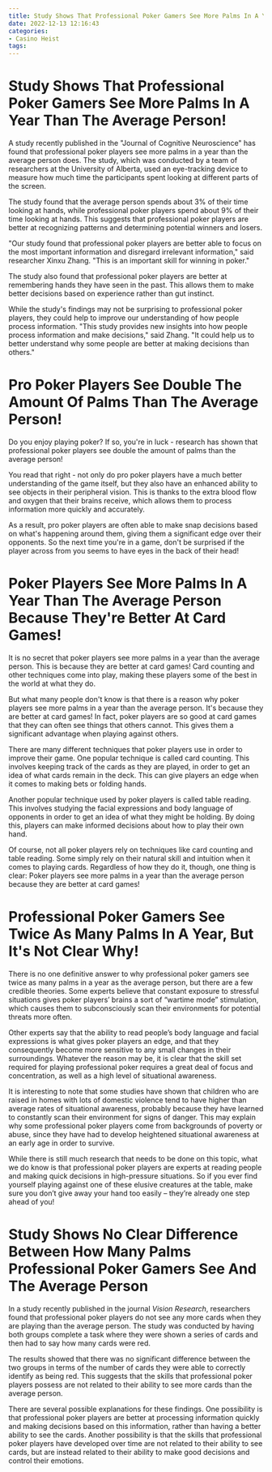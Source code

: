 ```yaml
---
title: Study Shows That Professional Poker Gamers See More Palms In A Year Than The Average Person!
date: 2022-12-13 12:16:43
categories:
- Casino Heist
tags:
---
```



#  Study Shows That Professional Poker Gamers See More Palms In A Year Than The Average Person!

A study recently published in the "Journal of Cognitive Neuroscience" has found that professional poker players see more palms in a year than the average person does. The study, which was conducted by a team of researchers at the University of Alberta, used an eye-tracking device to measure how much time the participants spent looking at different parts of the screen.

The study found that the average person spends about 3% of their time looking at hands, while professional poker players spend about 9% of their time looking at hands. This suggests that professional poker players are better at recognizing patterns and determining potential winners and losers.

"Our study found that professional poker players are better able to focus on the most important information and disregard irrelevant information," said researcher Xinxu Zhang. "This is an important skill for winning in poker."

The study also found that professional poker players are better at remembering hands they have seen in the past. This allows them to make better decisions based on experience rather than gut instinct.

While the study's findings may not be surprising to professional poker players, they could help to improve our understanding of how people process information. "This study provides new insights into how people process information and make decisions," said Zhang. "It could help us to better understand why some people are better at making decisions than others."

#  Pro Poker Players See Double The Amount Of Palms Than The Average Person!

Do you enjoy playing poker? If so, you're in luck - research has shown that professional poker players see double the amount of palms than the average person!

You read that right - not only do pro poker players have a much better understanding of the game itself, but they also have an enhanced ability to see objects in their peripheral vision. This is thanks to the extra blood flow and oxygen that their brains receive, which allows them to process information more quickly and accurately.

As a result, pro poker players are often able to make snap decisions based on what's happening around them, giving them a significant edge over their opponents. So the next time you're in a game, don't be surprised if the player across from you seems to have eyes in the back of their head!

#  Poker Players See More Palms In A Year Than The Average Person Because They're Better At Card Games!

It is no secret that poker players see more palms in a year than the average person. This is because they are better at card games! Card counting and other techniques come into play, making these players some of the best in the world at what they do.

But what many people don't know is that there is a reason why poker players see more palms in a year than the average person. It's because they are better at card games! In fact, poker players are so good at card games that they can often see things that others cannot. This gives them a significant advantage when playing against others.

There are many different techniques that poker players use in order to improve their game. One popular technique is called card counting. This involves keeping track of the cards as they are played, in order to get an idea of what cards remain in the deck. This can give players an edge when it comes to making bets or folding hands.

Another popular technique used by poker players is called table reading. This involves studying the facial expressions and body language of opponents in order to get an idea of what they might be holding. By doing this, players can make informed decisions about how to play their own hand.

Of course, not all poker players rely on techniques like card counting and table reading. Some simply rely on their natural skill and intuition when it comes to playing cards. Regardless of how they do it, though, one thing is clear: Poker players see more palms in a year than the average person because they are better at card games!

#  Professional Poker Gamers See Twice As Many Palms In A Year, But It's Not Clear Why!

There is no one definitive answer to why professional poker gamers see twice as many palms in a year as the average person, but there are a few credible theories. Some experts believe that constant exposure to stressful situations gives poker players’ brains a sort of “wartime mode” stimulation, which causes them to subconsciously scan their environments for potential threats more often.

Other experts say that the ability to read people’s body language and facial expressions is what gives poker players an edge, and that they consequently become more sensitive to any small changes in their surroundings. Whatever the reason may be, it is clear that the skill set required for playing professional poker requires a great deal of focus and concentration, as well as a high level of situational awareness.

It is interesting to note that some studies have shown that children who are raised in homes with lots of domestic violence tend to have higher than average rates of situational awareness, probably because they have learned to constantly scan their environment for signs of danger. This may explain why some professional poker players come from backgrounds of poverty or abuse, since they have had to develop heightened situational awareness at an early age in order to survive.

While there is still much research that needs to be done on this topic, what we do know is that professional poker players are experts at reading people and making quick decisions in high-pressure situations. So if you ever find yourself playing against one of these elusive creatures at the table, make sure you don’t give away your hand too easily – they’re already one step ahead of you!

#  Study Shows No Clear Difference Between How Many Palms Professional Poker Gamers See And The Average Person

In a study recently published in the journal <i>Vision Research</i>, researchers found that professional poker players do not see any more cards when they are playing than the average person. The study was conducted by having both groups complete a task where they were shown a series of cards and then had to say how many cards were red.

The results showed that there was no significant difference between the two groups in terms of the number of cards they were able to correctly identify as being red. This suggests that the skills that professional poker players possess are not related to their ability to see more cards than the average person.

There are several possible explanations for these findings. One possibility is that professional poker players are better at processing information quickly and making decisions based on this information, rather than having a better ability to see the cards. Another possibility is that the skills that professional poker players have developed over time are not related to their ability to see cards, but are instead related to their ability to make good decisions and control their emotions.